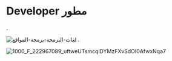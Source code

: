 # Developer مطور



.

![لغات-البرمجة-برمجة-المواقع](https://user-images.githubusercontent.com/55116927/187590767-658f1d04-44ea-4064-acf4-7a54c1517fb0.jpg)
.



![1000_F_222967089_uftweUTsmcqiDYMzFXvSdOI0AfwxNqa7](https://user-images.githubusercontent.com/55116927/187591213-c17d713e-5cda-4386-b6fe-cd3c7d09f21d.jpg)
